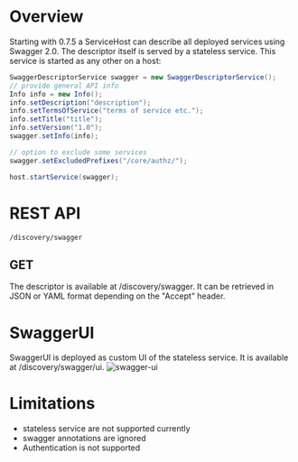 # Overview
Starting with 0.7.5 a ServiceHost can describe all deployed services using Swagger 2.0. The descriptor itself is served by a stateless service. This service is started as any other on a host:
```java
SwaggerDescriptorService swagger = new SwaggerDescriptorService();
// provide general API info
Info info = new Info();
info.setDescription("description");
info.setTermsOfService("terms of service etc.");
info.setTitle("title");
info.setVersion("1.0");
swagger.setInfo(info);

// option to exclude some services
swagger.setExcludedPrefixes("/core/authz/");

host.startService(swagger);

```

# REST API

```
/discovery/swagger
```

## GET
The descriptor is available at /discovery/swagger. It can be retrieved in JSON or YAML format depending on the "Accept" header.

# SwaggerUI
SwaggerUI is deployed as custom UI of the stateless service. It is available at /discovery/swagger/ui.
![swagger-ui](./images/swagger-ui.png)

# Limitations
* stateless service are not supported currently
* swagger annotations are ignored
* Authentication is not supported